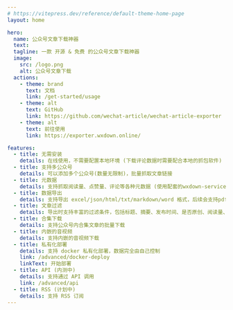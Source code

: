 ```yaml
---
# https://vitepress.dev/reference/default-theme-home-page
layout: home

hero:
  name: 公众号文章下载神器
  text: 
  tagline: 一款 开源 & 免费 的公众号文章下载神器
  image:
    src: /logo.png
    alt: 公众号文章下载
  actions:
    - theme: brand
      text: 文档
      link: /get-started/usage
    - theme: alt
      text: GitHub
      link: https://github.com/wechat-article/wechat-article-exporter
    - theme: alt
      text: 前往使用
      link: https://exporter.wxdown.online/

features:
  - title: 无需安装
    details: 在线使用，不需要配置本地环境 (下载评论数据时需要配合本地的抓包软件)
  - title: 支持多公众号
    details: 可以添加多个公众号(数量无限制)，批量抓取文章链接
  - title: 元数据
    details: 支持抓取阅读量、点赞量、评论等各种元数据 (使用配套的wxdown-service程序)
  - title: 数据导出
    details: 支持导出 excel/json/html/txt/markdown/word 格式，后续会支持pdf格式
  - title: 文章过滤
    details: 导出时支持丰富的过滤条件，包括标题、摘要、发布时间、是否原创、阅读量、点赞量、转发量、作者、文章类型、媒体时长等
  - title: 合集下载
    details: 支持公众号内合集文章的批量下载
  - title: 内嵌的音视频
    details: 支持内嵌的音视频下载
  - title: 私有化部署
    details: 支持 docker 私有化部署，数据完全由自己控制
    link: /advanced/docker-deploy
    linkText: 开始部署
  - title: API (内测中)
    details: 支持通过 API 调用
    link: /advanced/api
  - title: RSS (计划中)
    details: 支持 RSS 订阅
---
```

